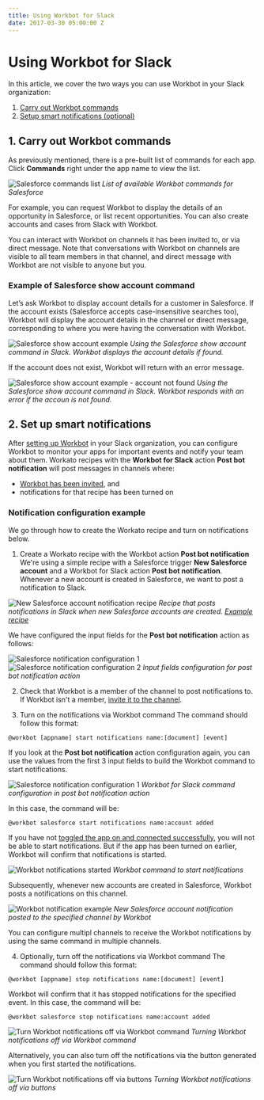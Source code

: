 ```yaml
---
title: Using Workbot for Slack
date: 2017-03-30 05:00:00 Z
---
```


# Using Workbot for Slack
In this article, we cover the two ways you can use Workbot in your Slack organization:

1. [Carry out Workbot commands](/workbot/using-workbot-for-slack.md#1-carry-out-workbot-commands)
2. [Setup smart notifications (optional)](/workbot/using-workbot-for-slack.md#2-set-up-smart-notifications)

## 1. Carry out Workbot commands

As previously mentioned, there is a pre-built list of commands for each app. Click **Commands** right under the app name to view the list.

![Salesforce commands list](/assets/images/workbot/workbot/salesforce-commands-list.png)
*List of available Workbot commands for Salesforce*

For example, you can request Workbot to display the details of an opportunity in Salesforce, or list recent opportunities. You can also create accounts and cases from Slack with Workbot.

You can interact with Workbot on channels it has been invited to, or via direct message. Note that conversations with Workbot on channels are visible to all team members in that channel, and direct message with Workbot are not visible to anyone but you.

### Example of Salesforce show account command
Let’s ask Workbot to display account details for a customer in Salesforce. If the account exists (Salesforce accepts case-insensitive searches too), Workbot will display the account details in the channel or direct message, corresponding to where you were having the conversation with Workbot.

![Salesforce show account example](/assets/images/workbot/workbot/salesforce-show-account-example.png)
*Using the Salesforce show account command in Slack. Workbot displays the account details if found.*

If the account does not exist, Workbot will return with an error message.

![Salesforce show account example - account not found](/assets/images/workbot/workbot/salesforce-show-account-not-found-example.png)
*Using the Salesforce show account command in Slack. Workbot responds with an error if the accoun is not found.*

## 2. Set up smart notifications
After [setting up Workbot](/workbot/workbot-for-slack-setup.md) in your Slack organization, you can configure Workbot to monitor your apps for important events and notify your team about them. Workato recipes with the **Workbot for Slack** action **Post bot notification** will post messages in channels where:

- [Workbot has been invited](/workbot/workbot-for-slack-setup.md#3-invite-workbot-to-channels), and
- notifications for that recipe has been turned on

### Notification configuration example
We go through how to create the Workato recipe and turn on notifications below.

1. Create a Workato recipe with the Workbot action **Post bot notification**
We're using a simple recipe with a Salesforce trigger **New Salesforce account** and a Workbot for Slack action **Post bot notification**. Whenever a new account is created in Salesforce, we want to post a notification to Slack.

![New Salesforce account notification recipe](/assets/images/workbot/workbot/new-sf-account-notification-example-recipe.png)
*Recipe that posts notifications in Slack when new Salesforce accounts are created. [Example recipe](https://www.workato.com/recipes/601229)*

We have configured the input fields for the **Post bot notification** action as follows:

![Salesforce notification configuration 1](/assets/images/workbot/workbot/added-salesforce-account-notification-command-1.png)
![Salesforce notification configuration 2](/assets/images/workbot/workbot/added-salesforce-account-notification-command-2.png)
*Input fields configuration for post bot notification action*

2. Check that Workbot is a member of the channel to post notifications to.
If Workbot isn't a member, [invite it to the channel](/workbot/workbot-for-slack-setup.md#3-invite-workbot-to-channels).

2. Turn on the notifications via Workbot command
The command should follow this format:

`@workbot [appname] start notifications name:[document] [event]`

If you look at the **Post bot notification** action configuration again, you can use the values from the first 3 input fields to build the Workbot command to start notifications.

![Salesforce notification configuration 1](/assets/images/workbot/workbot/added-salesforce-account-notification-command-1.png)
*Workbot for Slack command configuration in post bot notification action*

In this case, the command will be:

`@workbot salesforce start notifications name:account added`

If you have not [toggled the app on and connected successfully](/workbot/workbot-for-slack-setup.md#2-connect-workbot-to-your-apps), you will not be able to start notifications. But if the app has been turned on earlier, Workbot will confirm that notifications is started.

![Workbot notifications started](/assets/images/workbot/workbot/workbot-notifications-started.png)
*Workbot command to start notifications*

Subsequently, whenever new accounts are created in Salesforce, Workbot posts a notifications on this channel.

![Workbot notification example](/assets/images/workbot/workbot/workbot-notification-example.png)
*New Salesforce account notification posted to the specified channel by Workbot*

You can configure multipl channels to receive the Workbot notifications by using the same command in multiple channels.

4. Optionally, turn off the notifications via Workbot command
The command should follow this format:

`@workbot [appname] stop notifications name:[document] [event]`

Workbot will confirm that it has stopped notifications for the specified event. In this case, the command will be:

`@workbot salesforce stop notifications name:account added`

![Turn Workbot notifications off via Workbot command](/assets/images/workbot/workbot/workbot-notifications-stopped.png)
*Turning Workbot notifications off via Workbot command*

Alternatively, you can also turn off the notifications via the button generated when you first started the notifications.

![Turn Workbot notifications off via buttons](/assets/images/workbot/workbot/turning-workbot-notifications-off-via-button.gif)
*Turning Workbot notifications off via buttons*
